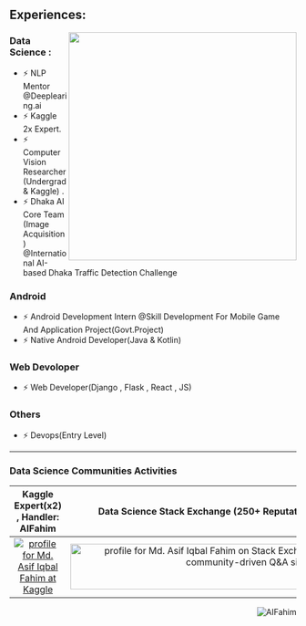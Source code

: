 ## Experiences:   

[<img align="right" width="400" src="https://github-readme-stats.vercel.app/api?username=AIFahim&show_icons=true&theme=radical"/>](https://github.com/AIFahim/)
 
### Data Science :
 - ⚡ NLP Mentor @Deeplearing.ai
 - ⚡ Kaggle 2x Expert.
 - ⚡ Computer Vision Researcher (Undergrad & Kaggle) .
 - ⚡ Dhaka AI Core Team (Image Acquisition) @International AI-based Dhaka Traffic Detection Challenge
### Android
 - ⚡ Android Development Intern @Skill Development For Mobile Game And Application Project(Govt.Project)
 - ⚡ Native Android Developer(Java & Kotlin)
### Web Devoloper
 - ⚡ Web Developer(Django , Flask , React , JS)
### Others
 - ⚡ Devops(Entry Level)
  
   
<hr> 
 
### Data Science Communities Activities 
 
Kaggle Expert(x2) , Handler: AIFahim          |  Data Science Stack Exchange (250+ Reputation) , Handler: AIFahim        
:-------------------------:|:------------------------:
<a href="https://www.kaggle.com/aifahim"><img src="https://user-images.githubusercontent.com/33654834/106263129-2bfe7680-624e-11eb-9886-9b82089e6885.png"  alt="profile for Md. Asif Iqbal Fahim at Kaggle" title="profile for Md. Asif Iqbal Fahim at Kaggle, World Best Data Science community"></a> | <a href="https://stackexchange.com/users/18447196/md-asif-iqbal-fahim"><img src="https://stackexchange.com/users/flair/18447196.png" width="624" height="80" alt="profile for Md. Asif Iqbal Fahim on Stack Exchange, a network of free, community-driven Q&amp;A sites" title="profile for Md. Asif Iqbal Fahim on Stack Exchange, a network of free, community-driven Q&amp;A sites" /></a>

 <p><img align='right' src="https://komarev.com/ghpvc/?username=AIFahim" alt="AIFahim" /> </p>
 
 <!--

### GitHub Stats <img src="https://komarev.com/ghpvc/?username=AIFahim" alt="AIFahim" /> :
   &nbsp; &nbsp; &nbsp; &nbsp; &nbsp; &nbsp; [![AIFahim GitHub stats](https://github-readme-stats.vercel.app/api?username=AIFahim&show_icons=true&theme=radical)](https://github.com/anuraghazra/github-readme-stats)
 
 <p align="left"> <img src="https://komarev.com/ghpvc/?username=AIFahim" alt="AIFahim" /> </p>
 
### Find me at Kaggle:
   &nbsp; &nbsp; &nbsp; &nbsp; &nbsp; &nbsp;  &nbsp; &nbsp; &nbsp; &nbsp; &nbsp; &nbsp;  <a href="https://www.kaggle.com/aifahim"><img src="https://user-images.githubusercontent.com/33654834/106263129-2bfe7680-624e-11eb-9886-9b82089e6885.png" width="1000" height="300" alt="profile for Md. Asif Iqbal Fahim at Kaggle" title="profile for Md. Asif Iqbal Fahim at Kaggle, World Best Data Science community"></a>
 

### Find me at Data Science StackExchange:
<p align="center">
<a href="https://stackexchange.com/users/18447196/md-asif-iqbal-fahim"><img src="https://stackexchange.com/users/flair/18447196.png" width="208" height="58" alt="profile for Md. Asif Iqbal Fahim on Stack Exchange, a network of free, community-driven Q&amp;A sites" title="profile for Md. Asif Iqbal Fahim on Stack Exchange, a network of free, community-driven Q&amp;A sites" /></a></p>



<!--

&nbsp; &nbsp; &nbsp; &nbsp; &nbsp; &nbsp;  &nbsp; &nbsp; &nbsp; &nbsp; &nbsp; &nbsp; &nbsp; &nbsp; &nbsp; &nbsp; &nbsp; &nbsp; &nbsp; &nbsp; 
![Github Stats By Md. Asif Iqbal Fahim](https://github-readme-stats.vercel.app/api?username=AIFahim&show_icons=true&title_color=fff&icon_color=79ff97&text_color=9f9f9f&bg_color=151515) 
[![Top Langs](https://github-readme-stats.vercel.app/api/top-langs/?username=AIFahim&layout=compact)](https://github.com/anuraghazra/github-readme-stats)


 [![willianrod's wakatime stats](https://github-readme-stats.vercel.app/api/wakatime?username=AIFahim)](https://github.com/anuraghazra/github-readme-stats)
 
**AIFahim/AIFahim** is a ✨ _special_ ✨ repository because its `README.md` (this file) appears on your GitHub profile.

Here are some ideas to get you started:

- 🔭 I’m currently working on ...
- 🌱 I’m currently learning ...
- 👯 I’m looking to collaborate on ...
- 🤔 I’m looking for help with ...
- 💬 Ask me about ...
- 📫 How to reach me: ...
- 😄 Pronouns: ...
- ⚡ Fun fact: ...

<a href="https://stackexchange.com/users/18447196/md-asif-iqbal-fahim"><img src="https://stackexchange.com/users/flair/18447196.png" width="1040" height="240" alt="profile for Md. Asif Iqbal Fahim on Stack Exchange, a network of free, community-driven Q&amp;A sites" title="profile for Md. Asif Iqbal Fahim on Stack Exchange, a network of free, community-driven Q&amp;A sites" /></a>

-->
